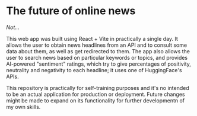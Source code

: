 # The future of online news

<i>Not...</i>

This web app was built using React + Vite in practically a single day. It allows the user to obtain news headlines from an API and to consult some data about them, as well as get redirected to them. The app also allows the user to search news based on particular keywords or topics, and provides AI-powered "sentiment" ratings, which try to give percentages of positivity, neutrality and negativity to each headline; it uses one of HuggingFace's APIs.

This repository is practically for self-training purposes and it's no intended to be an actual application for production or deployment. Future changes might be made to expand on its functionality for further developmentn of my own skills.
